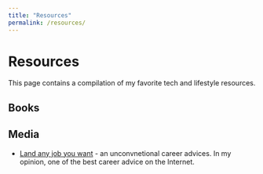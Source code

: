 ```yaml
---
title: "Resources"
permalink: /resources/
---
```


# Resources

This page contains a compilation of my favorite tech and lifestyle resources.

## Books

## Media

* [Land any job you want](http://landanyjobyouwant.com/) - an unconvnetional career advices. In my opinion, one of the best career advice on the Internet. 